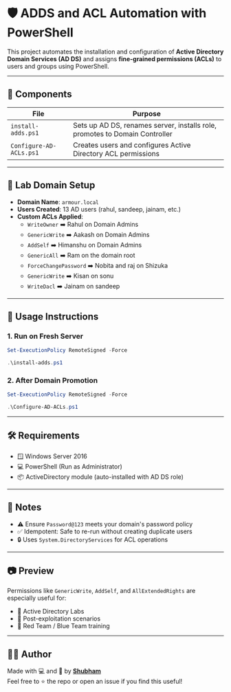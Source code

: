 # 🛡️ ADDS and ACL Automation with PowerShell

This project automates the installation and configuration of **Active Directory Domain Services (AD DS)** and assigns **fine-grained permissions (ACLs)** to users and groups using PowerShell.

---

## 📂 Components

| File | Purpose |
|------|---------|
| `install-adds.ps1` | Sets up AD DS, renames server, installs role, promotes to Domain Controller |
| `Configure-AD-ACLs.ps1` | Creates users and configures Active Directory ACL permissions |

---

## 🧪 Lab Domain Setup

- **Domain Name**: `armour.local`
- **Users Created**: 13 AD users (rahul, sandeep, jainam, etc.)
- **Custom ACLs Applied**:
  - `WriteOwner` ➡️ Rahul on Domain Admins
  - `GenericWrite` ➡️ Aakash on Domain Admins
  - `AddSelf` ➡️ Himanshu on Domain Admins
  - `GenericAll` ➡️ Ram on the domain root
  - `ForceChangePassword` ➡️ Nobita and raj on Shizuka
  - `GenericWrite` ➡️ Kisan on sonu
  - `WriteDacl` ➡️ Jainam on sandeep

---

## 🚀 Usage Instructions

### 1. Run on Fresh Server
```powershell
Set-ExecutionPolicy RemoteSigned -Force
```

```powershell
.\install-adds.ps1
```

### 2. After Domain Promotion
```powershell
Set-ExecutionPolicy RemoteSigned -Force
```

```powershell
.\Configure-AD-ACLs.ps1
```
---

## 🛠️ Requirements

- 🪟 Windows Server 2016  
- 💻 PowerShell (Run as Administrator)  
- 📦 ActiveDirectory module (auto-installed with AD DS role)  

---

## 📎 Notes

- ⚠️ Ensure `Password@123` meets your domain's password policy  
- ✅ Idempotent: Safe to re-run without creating duplicate users  
- 🔒 Uses `System.DirectoryServices` for ACL operations  

---

## 📷 Preview

Permissions like `GenericWrite`, `AddSelf`, and `AllExtendedRights` are especially useful for:

- 🔬 Active Directory Labs  
- 🧪 Post-exploitation scenarios  
- 🔐 Red Team / Blue Team training  

---

## 👨‍💻 Author

Made with 💻 and 🧠 by **[Shubham](https://github.com/Shubhamvarmaa)**  
Feel free to ⭐ the repo or open an issue if you find this useful!

